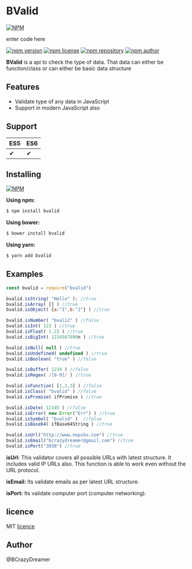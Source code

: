 

# BValid
[![NPM](https://nodei.co/npm/bvalid.png)](https://nodei.co/npm/bvalid/)

enter code here

[![npm version](https://img.shields.io/npm/v/bvalid.svg?style=flat-square)](https://www.npmjs.org/package/bvalid)
[![npm license](https://img.shields.io/static/v1.svg?label=License&message=MIT&color=informational)](https://github.com/nepsho/bvalid/blob/master/LICENSE)
[![npm repository](https://img.shields.io/static/v1.svg?label=Repository&message=GitHub&color=yellow)](https://github.com/nepsho/bvalid)
[![npm author](https://img.shields.io/static/v1.svg?label=Author&message=bcrazydreamer&color=success)](https://www.npmjs.com/~bcrazydreamer)

**BValid** is a api to check the type of data. That data can either be function/class or can either be basic data structure
## Features
- Validate type of any data in JavaScript
- Support in modern JavaScript also

## Support
ES5 | ES6 |
--- | --- |
✔|✔|

## Installing
[![NPM](https://nodei.co/npm/bvalid.png?mini=true)](https://nodei.co/npm/webget/)

**Using npm:**
```bash
$ npm install bvalid
```

**Using bower:**

```bash
$ bower install bvalid
```

**Using yarn:**

```bash
$ yarn add bvalid
```

## Examples

```js
const bvalid = require("bvalid")
```
```js
bvalid.isString( "Hello" ); //true
bvalid.isArray( [] ) //true
bvalid.isObject( {a:"1",b:"2"} ) //true

bvalid.isNumber( "bval12" ) //false
bvalid.isInt( 123 ) //true
bvalid.isFloat( 1.23 ) //true
bvalid.isBigInt( 1234567890n ) //true

bvalid.isNull( null ) //true
bvalid.isUndefined( undefined ) //true
bvalid.isBoolean( "true" ) //false

bvalid.isBuffer( 1234 )	//false
bvalid.isRegex( /[0-9]/ ) //true

bvalid.isFunction( [1,2,3] ) //false
bvalid.isClass( "bvalid" ) //false
bvalid.isPromise( ifPromise ) //true

bvalid.isDate( 12345 ) //false
bvalid.isError( new Error("Err") ) //true
bvalid.isSymbol( "bvalid" )  //false
bvalid.isBase64( ifBase64String ) //true

bvalid.isUrl("http://www.nepsho.com") //true
bvalid.isEmail("bcrazydreamer@gmail.com") //true
bvalid.isPort("3030") //true
```

**isUrl:**
This validator covers all possible URLs with latest structure. It includes valid IP URLs also. This function is able to work even without the URL protocol.

**isEmail:**
Its validate emails as per latest URL structure.

**isPort:**
Its validate computer port (computer networking).



## licence
MIT [licence](https://opensource.org/licenses/MIT)

## Author
@BCrazyDreamer